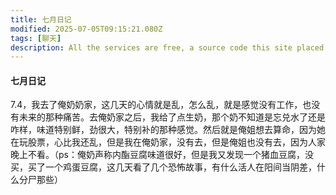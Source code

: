 ```yaml
---
title: 七月日记
modified: 2025-07-05T09:15:21.080Z
tags: [聊天]
description: All the services are free, a source code this site placed on github repository and intergration with netlify service, another service that you can use is github page for hosting your own static site.
---
```


#### 七月日记
7.4，我去了俺奶奶家，这几天的心情就是乱，怎么乱，就是感觉没有工作，也没有未来的那种痛苦。去俺奶家之后，我给了点生奶，那个奶不知道是忘兑水了还是咋样，味道特别鲜，劲很大，特别补的那种感觉。然后就是俺姐想去算命，因为她在玩股票，心比我还乱，但是我在俺奶家，没有去，但是俺姐也没有去，因为人家晚上不看。（ps：俺奶声称内酯豆腐味道很好，但是我又发现一个猪血豆腐，没买，买了一个鸡蛋豆腐，这几天看了几个恐怖故事，有什么活人在阳间当阴差，什么分尸那些）
